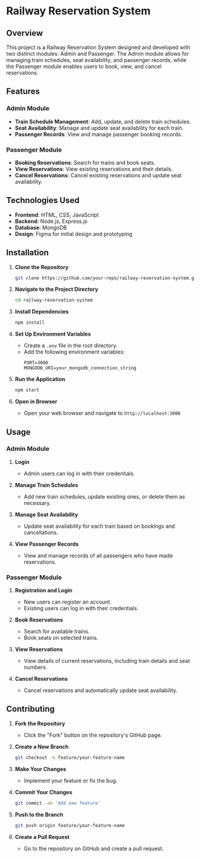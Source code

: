 # Railway Reservation System

## Overview
This project is a Railway Reservation System designed and developed with two distinct modules: Admin and Passenger. The Admin module allows for managing train schedules, seat availability, and passenger records, while the Passenger module enables users to book, view, and cancel reservations.

## Features

### Admin Module
- **Train Schedule Management**: Add, update, and delete train schedules.
- **Seat Availability**: Manage and update seat availability for each train.
- **Passenger Records**: View and manage passenger booking records.

### Passenger Module
- **Booking Reservations**: Search for trains and book seats.
- **View Reservations**: View existing reservations and their details.
- **Cancel Reservations**: Cancel existing reservations and update seat availability.

## Technologies Used
- **Frontend**: HTML, CSS, JavaScript
- **Backend**: Node.js, Express.js
- **Database**: MongoDB
- **Design**: Figma for initial design and prototyping

## Installation

1. **Clone the Repository**
   ```bash
   git clone https://github.com/your-repo/railway-reservation-system.git
   ```

2. **Navigate to the Project Directory**
   ```bash
   cd railway-reservation-system
   ```

3. **Install Dependencies**
   ```bash
   npm install
   ```

4. **Set Up Environment Variables**
   - Create a `.env` file in the root directory.
   - Add the following environment variables:
     ```
     PORT=3000
     MONGODB_URI=your_mongodb_connection_string
     ```

5. **Run the Application**
   ```bash
   npm start
   ```

6. **Open in Browser**
   - Open your web browser and navigate to `http://localhost:3000`

## Usage

### Admin Module
1. **Login**
   - Admin users can log in with their credentials.
   
2. **Manage Train Schedules**
   - Add new train schedules, update existing ones, or delete them as necessary.

3. **Manage Seat Availability**
   - Update seat availability for each train based on bookings and cancellations.

4. **View Passenger Records**
   - View and manage records of all passengers who have made reservations.

### Passenger Module
1. **Registration and Login**
   - New users can register an account.
   - Existing users can log in with their credentials.

2. **Book Reservations**
   - Search for available trains.
   - Book seats on selected trains.

3. **View Reservations**
   - View details of current reservations, including train details and seat numbers.

4. **Cancel Reservations**
   - Cancel reservations and automatically update seat availability.

## Contributing
1. **Fork the Repository**
   - Click the "Fork" button on the repository's GitHub page.

2. **Create a New Branch**
   ```bash
   git checkout -b feature/your-feature-name
   ```

3. **Make Your Changes**
   - Implement your feature or fix the bug.

4. **Commit Your Changes**
   ```bash
   git commit -am 'Add new feature'
   ```

5. **Push to the Branch**
   ```bash
   git push origin feature/your-feature-name
   ```

6. **Create a Pull Request**
   - Go to the repository on GitHub and create a pull request.
